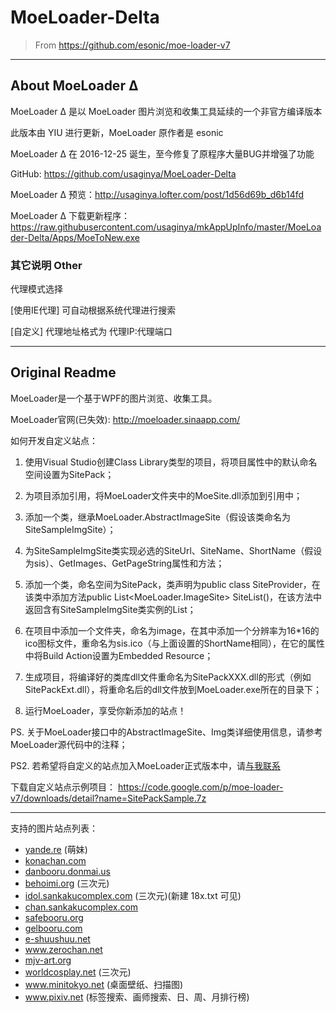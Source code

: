 # MoeLoader-Delta
> From https://github.com/esonic/moe-loader-v7

***

## About MoeLoader Δ

MoeLoader Δ 是以 MoeLoader 图片浏览和收集工具延续的一个非官方编译版本

此版本由 YIU 进行更新，MoeLoader 原作者是 esonic

MoeLoader Δ 在 2016-12-25 诞生，至今修复了原程序大量BUG并增强了功能


GitHub: https://github.com/usaginya/MoeLoader-Delta

MoeLoader Δ 预览：http://usaginya.lofter.com/post/1d56d69b_d6b14fd

MoeLoader Δ 下载更新程序：https://raw.githubusercontent.com/usaginya/mkAppUpInfo/master/MoeLoader-Delta/Apps/MoeToNew.exe



### 其它说明    Other

代理模式选择

[使用IE代理] 可自动根据系统代理进行搜索

[自定义] 代理地址格式为     代理IP:代理端口 

***

## Original Readme

MoeLoader是一个基于WPF的图片浏览、收集工具。

MoeLoader官网(已失效): http://moeloader.sinaapp.com/

如何开发自定义站点：

1. 使用Visual Studio创建Class Library类型的项目，将项目属性中的默认命名空间设置为SitePack；

2. 为项目添加引用，将MoeLoader文件夹中的MoeSite.dll添加到引用中；

3. 添加一个类，继承MoeLoader.AbstractImageSite（假设该类命名为SiteSampleImgSite）；

4. 为SiteSampleImgSite类实现必选的SiteUrl、SiteName、ShortName（假设为sis）、GetImages、GetPageString属性和方法；

5. 添加一个类，命名空间为SitePack，类声明为public class SiteProvider，在该类中添加方法public List<MoeLoader.ImageSite> SiteList()，在该方法中返回含有SiteSampleImgSite类实例的List；

6. 在项目中添加一个文件夹，命名为image，在其中添加一个分辨率为16*16的ico图标文件，重命名为sis.ico（与上面设置的ShortName相同），在它的属性中将Build Action设置为Embedded Resource；

7. 生成项目，将编译好的类库dll文件重命名为SitePackXXX.dll的形式（例如SitePackExt.dll），将重命名后的dll文件放到MoeLoader.exe所在的目录下；

8. 运行MoeLoader，享受你新添加的站点！

PS. 关于MoeLoader接口中的AbstractImageSite、Img类详细使用信息，请参考MoeLoader源代码中的注释；

PS2. 若希望将自定义的站点加入MoeLoader正式版本中，请[与我联系](https://github.com/esonic)

下载自定义站点示例项目： https://code.google.com/p/moe-loader-v7/downloads/detail?name=SitePackSample.7z

------

支持的图片站点列表：

* [yande.re](https://yande.re) (萌妹)
* [konachan.com](https://konachan.com)
* [danbooru.donmai.us](https://danbooru.donmai.us)
* [behoimi.org](http://behoimi.org) (三次元)
* [idol.sankakucomplex.com](https://idol.sankakucomplex.com) (三次元)(新建 18x.txt 可见)
* [chan.sankakucomplex.com](https://chan.sankakucomplex.com)
* [safebooru.org](http://safebooru.org)
* [gelbooru.com](https://gelbooru.com)
* [e-shuushuu.net](http://e-shuushuu.net)
* www.zerochan.net
* [mjv-art.org](https://anime-pictures.net)
* [worldcosplay.net](https://worldcosplay.net) (三次元)
* www.minitokyo.net (桌面壁纸、扫描图)
* www.pixiv.net (标签搜索、画师搜索、日、周、月排行榜)
